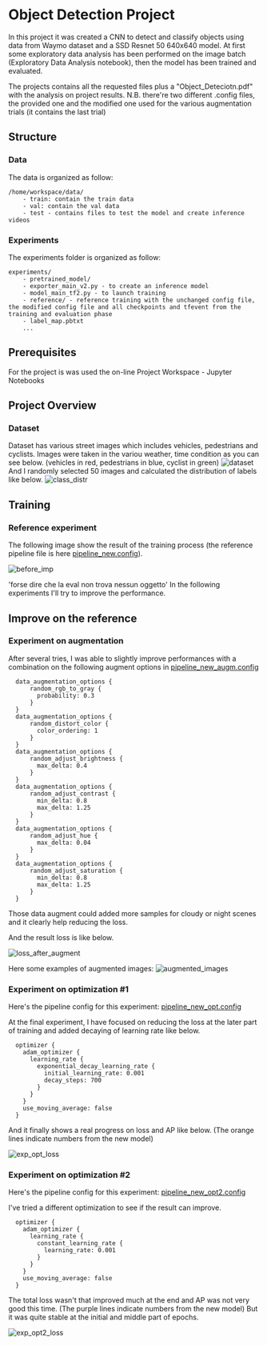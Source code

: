 # Object Detection Project
In this project it was created a CNN to detect and classify objects using data from Waymo dataset and a SSD Resnet 50 640x640 model. At first some exploratory data analysis has been performed on the image batch  (Exploratory Data Analysis notebook), then the model has been trained and evaluated.

The projects contains all the requested files plus a "Object_Deteciotn.pdf" with the analysis on project results. N.B. there're two different .config files, the provided one and the modified one used for the various augmentation trials (it contains the last trial)
## Structure
### Data
The data is organized as follow:
```
/home/workspace/data/
    - train: contain the train data
    - val: contain the val data
    - test - contains files to test the model and create inference videos
```
### Experiments
The experiments folder is organized as follow:
```
experiments/
    - pretrained_model/
    - exporter_main_v2.py - to create an inference model
    - model_main_tf2.py - to launch training
    - reference/ - reference training with the unchanged config file, the modified config file and all checkpoints and tfevent from the training and evaluation phase
    - label_map.pbtxt
    ...
```
## Prerequisites
For the project is was used the on-line Project Workspace - Jupyter Notebooks

## Project Overview
### Dataset
Dataset has various street images which includes vehicles, pedestrians and cyclists. Images were taken in the variou weather, time condition as you can see below. (vehicles in red, pedestrians in blue, cyclist in green)
![dataset](Pic/data_vis.png)
And I randomly selected 50 images and calculated the distribution of labels like below.
![class_distr](Pic/class_distr.png)
## Training
### Reference experiment
The following image show the result of the training process (the reference pipeline file is here [pipeline_new.config](Experiments/Reference/pipeline_new_augm.config)).

![before_imp](Pic/loss_before_improvement.png)

'forse dire che la eval non trova nessun oggetto'
In the following experiments I'll try to improve the performance.

## Improve on the reference

### Experiment on augmentation

After several tries, I was able to slightly improve performances with a combination on the following augment options in [pipeline_new_augm.config](Experiments/Exp_Augmentation/pipeline_new_augm.config)

```
  data_augmentation_options {
      random_rgb_to_gray {
        probability: 0.3
      }
  }
  data_augmentation_options {
      random_distort_color {
        color_ordering: 1
      }
  }
  data_augmentation_options {
      random_adjust_brightness {
        max_delta: 0.4
      }
  }
  data_augmentation_options {
      random_adjust_contrast {
        min_delta: 0.8
        max_delta: 1.25
      }
  }
  data_augmentation_options {
      random_adjust_hue {
        max_delta: 0.04
      }
  }
  data_augmentation_options {
      random_adjust_saturation {
        min_delta: 0.8
        max_delta: 1.25
      }
  }
```

Those data augment could added more samples for cloudy or night scenes and it clearly help reducing the loss.

And the result loss is like below.

![loss_after_augment](Pic/loss_after_augment.png)

Here some examples of augmented images:
![augmented_images](Pic/augmented_image.png)

### Experiment on optimization #1
Here's the pipeline config for this experiment: [pipeline_new_opt.config](Experiments/Exp_Oprimization/pipeline_new_opt.config)

At the final experiment, I have focused on reducing the loss at the later part of training and added decaying of learning rate like below.

```
  optimizer {
    adam_optimizer {
      learning_rate {
        exponential_decay_learning_rate {
          initial_learning_rate: 0.001
          decay_steps: 700
        }
      }
    }
    use_moving_average: false
  }
```

And it finally shows a real progress on loss and AP like below. (The orange lines indicate numbers from the new model)

![exp_opt_loss](Pic/loss_after_opt.png)

### Experiment on optimization #2
Here's the pipeline config for this experiment: [pipeline_new_opt2.config](Experiments/Exp_Optimization2/pipeline_new_opt2.config)

I've tried a different optimization to see if the result can improve.

```
  optimizer {
    adam_optimizer {
      learning_rate {
        constant_learning_rate {
          learning_rate: 0.001
        }
      }
    }
    use_moving_average: false
  }
```

The total loss wasn't that improved much at the end and AP was not very good this time. (The purple lines indicate numbers from the new model)
But it was quite stable at the initial and middle part of epochs.

![exp_opt2_loss](Pic/loss_after_opt2.png)

